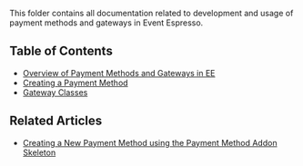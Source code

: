 This folder contains all documentation related to development and usage of payment methods and gateways in Event Espresso.

## Table of Contents

- [Overview of Payment Methods and Gateways in EE](overview-payment-methods-and-gateways.md)
- [Creating a Payment Method](creating-a-payment-method.md)
- [Gateway Classes](gateway-classes.md)

## Related Articles

- [Creating a New Payment Method using the Payment Method Addon Skeleton](https://github.com/eventespresso/event-espresso-core/blob/master/docs/D--Addon-API/using-new-payment-method-addon-skeleton.md)
